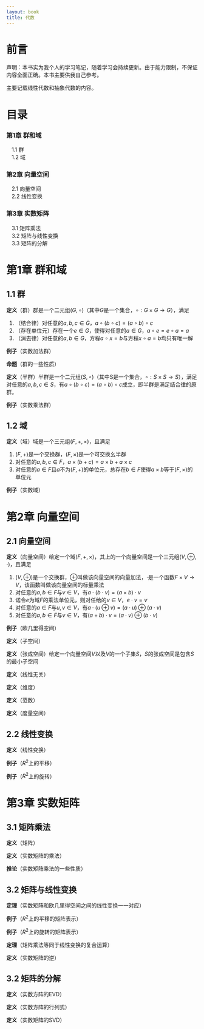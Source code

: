 ```yaml
---
layout: book
title: 代数
---
```


# 前言

声明：本书实为我个人的学习笔记，随着学习会持续更新。由于能力限制，不保证内容全面正确。本书主要供我自己参考。

主要记载线性代数和抽象代数的内容。

# 目录
### 第1章 群和域
&emsp;1.1 群<br>
&emsp;1.2 域
### 第2章 向量空间
&emsp;2.1 向量空间<br>
&emsp;2.2 线性变换
### 第3章 实数矩阵
&emsp;3.1 矩阵乘法<br>
&emsp;3.2 矩阵与线性变换<br>
&emsp;3.3 矩阵的分解

# 第1章 群和域



## 1.1 群

**定义**（群）群是一个二元组$(G,\circ)$（其中$G$是一个集合，$\circ:G\times G\to G$），满足
1. （结合律）对任意的$a,b,c\in G$，$a\circ(b\circ c)=(a\circ b)\circ c$
2. （存在单位元）存在一个$e\in G$，使得对任意的$a\in G$，$a\circ e=e\circ a=a$
3. （消去律）对任意的$a,b\in G$，方程$a\circ x=b$与方程$x\circ a=b$均只有唯一解

**例子**（实数加法群）

**命题**（群的一些性质）

**定义**（半群）半群是一个二元组$(S,\circ)$（其中S是一个集合，$\circ:S\times S\to S$），满足对任意的$a,b,c\in S$，有$a\circ(b\circ c)=(a\circ b)\circ c$成立，即半群是满足结合律的原群。

**例子**（实数乘法群）

## 1.2 域

**定义**（域）域是一个三元组$(F,+,\times)$，且满足
1. $(F,+)$是一个交换群，$(F,\times)$是一个可交换幺半群
2. 对任意的$a,b,c\in F$，$a\times(b+c)=a\times b+a\times c$
3. 对任意的$a\in F$且$a$不为$(F,+)$的单位元，总存在$b\in F$使得$a\times b$等于$(F,\times)$的单位元

**例子**（实数域）

# 第2章 向量空间

## 2.1 向量空间

**定义**（向量空间）给定一个域$(F,+,\times)$，其上的一个向量空间是一个三元组$(V,\oplus,\cdot)$，且满足
1. $(V,\oplus)$是一个交换群，$\oplus$叫做该向量空间的向量加法，$\cdot$是一个函数$F\times V\to V$，该函数叫做该向量空间的标量乘法
2. 对任意的$a,b\in F$与$v\in V$，有$a\cdot(b\cdot v)=(a\times b)\cdot v$
3. 诺令$e$为域$F$的乘法单位元，则对任给的$v\in V$，$e\cdot v=v$
4. 对任意的$a\in F$与$u,v\in V$，有$a\cdot(u\oplus v)=(a\cdot u)\oplus(a\cdot v)$
5. 对任意的$a,b\in F$与$v\in V$，有$(a+b)\cdot v=(a\cdot v)\oplus(b\cdot v)$

**例子**（欧几里得空间）

**定义**（子空间）

**定义**（张成空间）给定一个向量空间$V$以及$V$的一个子集$S$，$S$的张成空间是包含$S$的最小子空间

**定义**（线性无关）

**定义**（维度）

**定义**（范数）

**定义**（度量空间）

## 2.2 线性变换

**定义**（线性变换）

**例子**（$R^2$上的平移）

**例子**（$R^2$上的旋转）

# 第3章 实数矩阵

## 3.1 矩阵乘法

**定义**（矩阵）

**定义**（实数矩阵的乘法）

**推论**（实数矩阵乘法的一些性质）

## 3.2 矩阵与线性变换

**定理**（实数矩阵和欧几里得空间之间的线性变换一一对应）

**例子**（$R^2$上的平移的矩阵表示）

**例子**（$R^2$上的旋转的矩阵表示）

**定理**（矩阵乘法等同于线性变换的复合运算）

**定义**（实数矩阵的逆）

## 3.2 矩阵的分解

**定义**（实数方阵的EVD）

**定义**（实数方阵的行列式）

**定义**（实数矩阵的SVD）
